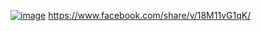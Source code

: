 [![image](https://github.com/user-attachments/assets/fe80035a-b146-4b84-81af-a3314796c310)](https://www.facebook.com/share/v/18M11vG1qK/)
https://www.facebook.com/share/v/18M11vG1qK/
